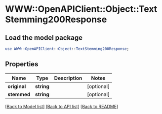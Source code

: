 # WWW::OpenAPIClient::Object::TextStemming200Response

## Load the model package
```perl
use WWW::OpenAPIClient::Object::TextStemming200Response;
```

## Properties
Name | Type | Description | Notes
------------ | ------------- | ------------- | -------------
**original** | **string** |  | [optional] 
**stemmed** | **string** |  | [optional] 

[[Back to Model list]](../README.md#documentation-for-models) [[Back to API list]](../README.md#documentation-for-api-endpoints) [[Back to README]](../README.md)


